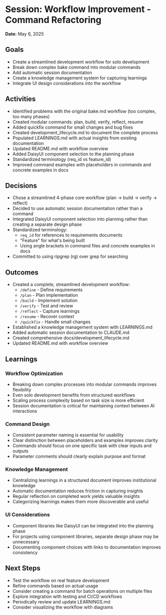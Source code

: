 # Session: Workflow Improvement - Command Refactoring

**Date:** May 6, 2025

## Goals

- Create a streamlined development workflow for solo development
- Break down complex bake command into modular commands
- Add automatic session documentation
- Create a knowledge management system for capturing learnings
- Integrate UI design considerations into the workflow

## Activities

- Identified problems with the original bake.md workflow (too complex, too many phases)
- Created modular commands: plan, build, verify, reflect, resume
- Added quickfix command for small changes and bug fixes
- Created development_lifecycle.md to document the complete process
- Populated LEARNINGS.md with actual insights from existing documentation
- Updated README.md with workflow overview
- Added DaisyUI component selection to the planning phase
- Standardized terminology (req_id vs feature_id)
- Improved command examples with placeholders in commands and concrete examples in docs

## Decisions

- Chose a streamlined 4-phase core workflow (plan → build → verify → reflect)
- Decided to use automatic session documentation rather than a command
- Integrated DaisyUI component selection into planning rather than creating a separate design phase
- Standardized terminology:
  - `req_id` for references to requirements documents
  - "Feature" for what's being built
  - Using angle brackets in command files and concrete examples in docs
- Committed to using ripgrep (rg) over grep for searching

## Outcomes

- Created a complete, streamlined development workflow:
  - `/define` - Define requirements
  - `/plan` - Plan implementation
  - `/build` - Implement solution
  - `/verify` - Test and review
  - `/reflect` - Capture learnings
  - `/resume` - Recover context
  - `/quickfix` - Handle small changes
- Established a knowledge management system with LEARNINGS.md
- Added automatic session documentation to CLAUDE.md
- Created comprehensive docs/development_lifecycle.md
- Updated README.md with workflow overview

## Learnings

### Workflow Optimization
- Breaking down complex processes into modular commands improves flexibility
- Even solo development benefits from structured workflows
- Scaling process complexity based on task size is more efficient
- Session documentation is critical for maintaining context between AI interactions

### Command Design
- Consistent parameter naming is essential for usability
- Clear distinction between placeholders and examples improves clarity
- Commands should focus on one specific task with clear inputs and outputs
- Parameter comments should clearly explain purpose and format

### Knowledge Management
- Centralizing learnings in a structured document improves institutional knowledge
- Automatic documentation reduces friction in capturing insights
- Regular reflection on completed work yields valuable insights
- Categorizing learnings makes them more discoverable and useful

### UI Considerations
- Component libraries like DaisyUI can be integrated into the planning phase
- For projects using component libraries, separate design phase may be unnecessary
- Documenting component choices with links to documentation improves consistency

## Next Steps

- Test the workflow on real feature development
- Refine commands based on actual usage
- Consider creating a command for batch operations on multiple files
- Explore integration with testing and CI/CD workflows
- Periodically review and update LEARNINGS.md
- Consider visualizing the workflow with diagrams